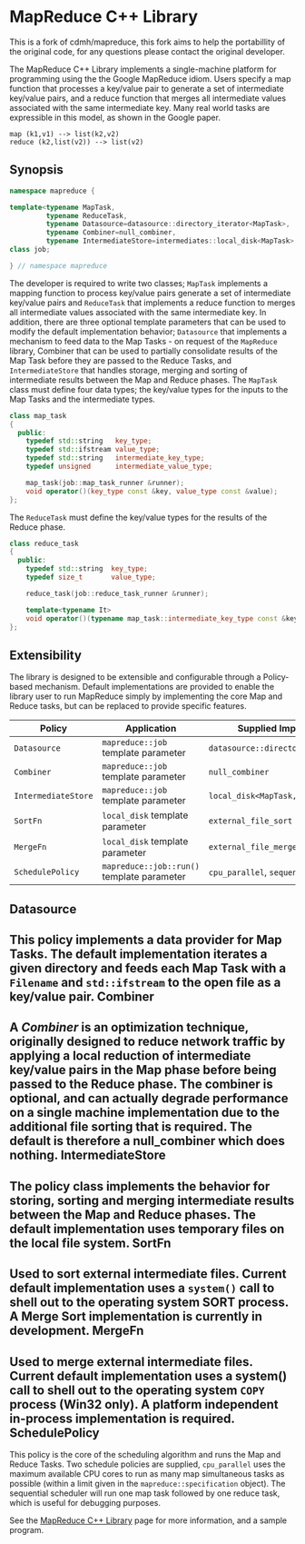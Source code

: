MapReduce C++ Library
=

This is a fork of cdmh/mapreduce, this fork aims to help the portabillity of the original code, for any questions please contact the original developer.

The MapReduce C++ Library implements a single-machine platform for programming using the the Google MapReduce idiom. Users specify a map function that processes a key/value pair to generate a set of intermediate key/value pairs, and a reduce function that merges all intermediate values associated with the same intermediate key. Many real world tasks are expressible in this model, as shown in the Google paper.

    map (k1,v1) --> list(k2,v2)
    reduce (k2,list(v2)) --> list(v2)

Synopsis
-

```cpp
namespace mapreduce {

template<typename MapTask,
		 typename ReduceTask,
		 typename Datasource=datasource::directory_iterator<MapTask>,
		 typename Combiner=null_combiner,
		 typename IntermediateStore=intermediates::local_disk<MapTask> >
class job;

} // namespace mapreduce
```
    
The developer is required to write two classes; `MapTask` implements a mapping function to process key/value pairs generate a set of intermediate key/value pairs and `ReduceTask` that implements a reduce function to merges all intermediate values associated with the same intermediate key.
In addition, there are three optional template parameters that can be used to modify the default implementation behavior; `Datasource` that implements a mechanism to feed data to the Map Tasks - on request of the `MapReduce` library, Combiner that can be used to partially consolidate results of the Map Task before they are passed to the Reduce Tasks, and `IntermediateStore` that handles storage, merging and sorting of intermediate results between the Map and Reduce phases.
The `MapTask` class must define four data types; the key/value types for the inputs to the Map Tasks and the intermediate types.

```cpp
class map_task
{
  public:
	typedef std::string   key_type;
	typedef std::ifstream value_type;
	typedef std::string   intermediate_key_type;
	typedef unsigned      intermediate_value_type;

	map_task(job::map_task_runner &runner);
	void operator()(key_type const &key, value_type const &value);
};
```
      
The `ReduceTask` must define the key/value types for the results of the Reduce phase.

```cpp
class reduce_task
{
  public:
	typedef std::string  key_type;
	typedef size_t       value_type;

	reduce_task(job::reduce_task_runner &runner);

	template<typename It>
	void operator()(typename map_task::intermediate_key_type const &key, It it, It ite)
};
```

Extensibility
-
The library is designed to be extensible and configurable through a Policy-based mechanism. Default implementations are provided to enable the library user to run MapReduce simply by implementing the core Map and Reduce tasks, but can be replaced to provide specific features.

| Policy | Application | Supplied Implementation(s) |
| ------ | ---- | --- |
| `Datasource` | `mapreduce::job` template parameter | `datasource::directory_iterator<MapTask>` |
| `Combiner` | `mapreduce::job` template parameter | `null_combiner` |
| `IntermediateStore` | `mapreduce::job` template parameter | `local_disk<MapTask, SortFn, MergeFn>` |
| `SortFn` | `local_disk` template parameter | `external_file_sort` |
| `MergeFn` | `local_disk` template parameter | `external_file_merge` |
| `SchedulePolicy` | `mapreduce::job::run()` template parameter | `cpu_parallel`, `sequential` |

Datasource
-
This policy implements a data provider for Map Tasks. The default implementation iterates a given directory and feeds each Map Task with a `Filename` and `std::ifstream` to the open file as a key/value pair.
Combiner
-
A *Combiner* is an optimization technique, originally designed to reduce network traffic by applying a local reduction of intermediate key/value pairs in the Map phase before being passed to the Reduce phase. The combiner is optional, and can actually degrade performance on a single machine implementation due to the additional file sorting that is required. The default is therefore a null_combiner which does nothing.
IntermediateStore
-
The policy class implements the behavior for storing, sorting and merging intermediate results between the Map and Reduce phases. The default implementation uses temporary files on the local file system.
SortFn
-
Used to sort external intermediate files. Current default implementation uses a `system()` call to shell out to the operating system SORT process. A Merge Sort implementation is currently in development.
MergeFn
-
Used to merge external intermediate files. Current default implementation uses a system() call to shell out to the operating system `COPY` process (Win32 only). A platform independent in-process implementation is required.
SchedulePolicy
-
This policy is the core of the scheduling algorithm and runs the Map and Reduce Tasks. Two schedule policies are supplied, `cpu_parallel` uses the maximum available CPU cores to run as many map simultaneous tasks as possible (within a limit given in the `mapreduce::specification` object). The sequential scheduler will run one map task followed by one reduce task, which is useful for debugging purposes.

See the [MapReduce C++ Library](http://cdmh.co.uk/papers/software_scalability_mapreduce/library.php) page for more information, and a sample program.
